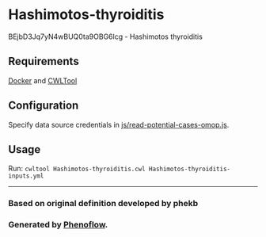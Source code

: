 # Hashimotos-thyroiditis

BEjbD3Jq7yN4wBUQ0ta9OBG6lcg - Hashimotos thyroiditis

## Requirements

[Docker](https://docs.docker.com/install/) and [CWLTool](https://github.com/common-workflow-language/cwltool#install)

## Configuration

Specify data source credentials in [js/read-potential-cases-omop.js](js/read-potential-cases-omop.js).

## Usage

Run: `cwltool Hashimotos-thyroiditis.cwl Hashimotos-thyroiditis-inputs.yml`

***

### Based on original definition developed by phekb
### Generated by [Phenoflow](https://kclhi.org/phenoflow).
